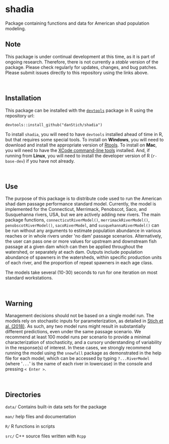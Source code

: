 # shadia
Package containing functions and data for American shad population modeling. 

## Note
This package is under continual development at this time, as it is part of ongoing research. Therefore, there is not currently a *stable* version of the package. Please check regularly for updates, changes, and bug patches. Please submit issues directly to this repository using the links above.

</br>
 
## Installation
This package can be installed with the [`devtools`](https://www.rstudio.com/products/rpackages/devtools/) package in R using the repository url:

`devtools::install_github("danStich/shadia")`

To install `shadia`, you will need to have `devtools` installed ahead of time in R, but that requires some special tools. To install on **Windows**, you will need to download and install the appropriate version of [Rtools](https://cran.r-project.org/bin/windows/Rtools/). To install on **Mac**, you will need to have the [XCode command-line tools](http://osxdaily.com/2014/02/12/install-command-line-tools-mac-os-x/) installed. And, if running from **Linux**, you will need to install the developer version of R (`r-base-dev`) if you have not already.

</br>
 
## Use

The purpose of this package is to distribute code used to run the American shad dam passage performance standard model. Currently, the model is implemented for the Connecticut, Merrimack, Penobscot, Saco, and Susquehanna rivers, USA, but we are actively adding new rivers. The main package functions, `connecticutRiverModel()`, `merrimackRiverModel()`, `penobscotRiverModel()`, `sacoRiverModel`, and `susquehannaRiverModel()` can be run without any arguments to estimate population abundance in various reaches or in whole rivers under 'no dam' passage scenarios. Alternatively, the user can pass one or more values for upstream and downstream fish passage at a given dam which can then be applied throughout the watershed, or separately at each dam. Outputs include population abundance of spawners in the watersheds, within specific production units of each river, and the proportion of repeat spawners in each age class.

The models take several (10-30) seconds to run for one iteration on most standard workstations.

</br>
 
## Warning 

Management decisions should not be based on a single model run. The models rely on stochastic inputs for parameterization, as detailed in [Stich et al. (2018)](http://www.nrcresearchpress.com/doi/10.1139/cjfas-2018-0008#.W2SVohRKgeI). As such, any two model runs might result in substantially different predictions, even under the same passage scenario. We recommend at least 100 model runs per scenario to provide a minimal characterization of stochasticity, and a cursory understanding of variability in the response(s) of interest. In these cases, we strongly recommend running the model using the `snowfall` package as demonstrated in the help file for each model, which can be accessed by typing `?...RiverModel` (where '`...`' is the name of each river in lowercase) in the console and pressing `< Enter >`.

</br>

## Directories

`data/` Contains built-in data sets for the package

`man/`  help files and documentation

`R/`    R functions in scripts

`src/`  C++ source files written with `Rcpp`
